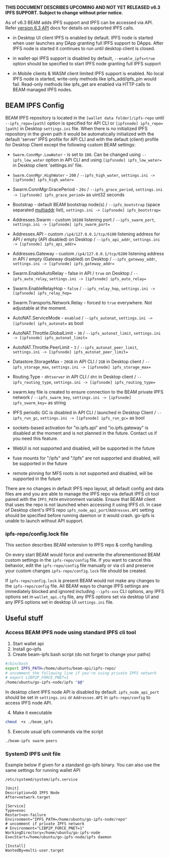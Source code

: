 **THIS DOCUMENT DESCRIBES UPCOMING AND NOT YET RELEASED v6.3 IPFS SUPPORT. Subject to change without prior notice.**

As of v6.3 BEAM adds IPFS support and IPFS can be accessed via API. Refer [version 6.3 API](https://github.com/BeamMW/beam/wiki/Beam-wallet-protocol-API-v6.3) docs for details on supported IPFS calls. 

* in Desktop UI client IPFS is enabled by default. IPFS node is started when user launches any DApp granting full IPFS support to DApps. After IPFS node is started it continues to run until desktop client is closed.

* in wallet-api IPFS support is disabled by default, `--enable_ipfs=true` option should be specified to start IPFS node granting full IPFS support

* in Mobile clients & WASM client limited IPFS support is enabled. No local IPFS node is started, write-only methods like ipfs_add/ipfs_pin would fail. Read-only methods like ipfs_get are enabled via HTTP calls to BEAM managed IPFS nodes.

## BEAM IPFS Config

BEAM IPFS repository is located in the `[wallet data folder]/ipfs-repo` until `--ipfs_repo=[path]` option is specified for API CLI or `[ipfsnode] ipfs_repo=[path]` in Desktop `settings.ini` file. When there is no initialized IPFS repository in the given path it would be automatically initialized with the default 'server' IPFS profile for API CLI and with the default (client) profile for Desktop Client except the following custom BEAM settings:

* `Swarm.ConnMgr.LowWater` - is set to `100`. Can be changed using `--ipfs_low_water` option in API CLI and using `[ipfsnode] ipfs_low_water=` in Desktop client 'settings.ini' file.

* `Swarm.ConnMgr.HighWater` - `200` / `--ipfs_high_water`, `settings.ini -> [ipfsnode] ipfs_high_water=`

* Swarm.ConnMgr.GracePeriod - `20s` / `--ipfs_grace_period`, `settings.ini -> [ipfsnode] ipfs_grace_period=` as uint32 seconds

* Bootstrap - default BEAM bootstrap node(s) / `--ipfs_bootstrap` (space separated [multiaddr](https://github.com/multiformats/multiaddr) list), `settings.ini -> [ipfsnode] ipfs_bootstrap=`

* Addresses.Swarm - custom `10100` listening port / `--ipfs_swarm_port`, `settings.ini -> [ipfsnode] ipfs_swarm_port=`

* Addresses.API - custom `/ip4/127.0.0.1/tcp/6100` listening address for API / empty (API disabled) on Desktop / `--ipfs_api_addr`, `settings.ini -> [ipfsnode] ipfs_api_addr=`

* Addresses.Gateway - custom `/ip4/127.0.0.1/tcp/6200` listening address in API / empty (Gateway disabled) on Desktop / `--ipfs_gateway_addr`, `settings.ini -> [ipfsnode] ipfs_gateway_addr=`

* Swarm.EnableAutoRelay - false in API / `true` on Desktop / `--ipfs_auto_relay`, `settings.ini -> [ipfsnode] ipfs_auto_relay=`

* Swarm.EnableRelayHop - `false` / `--ipfs_relay_hop`, `settings.ini -> [ipfsnode] ipfs_relay_hop=`

* Swarm.Transports.Network.Relay - forced to `true` everywhere. Not adjustable at the moment.

* AutoNAT.ServiceMode - `enabled` / `--ipfs_autonat`, `settings.ini -> [ipfsnode] ipfs_autonat=` as bool

* AutoNAT.Throttle.GlobalLimit - `30` / `--ipfs_autonat_limit`, `settings.ini -> [ipfsnode] ipfs_autonat_limit=`

* AutoNAT.Throttle.PeerLimit - `3` / `--ipfs_autonat_peer_limit`, `settings.ini -> [ipfsnode] ipfs_autonat_peer_limit=`

* Datastore.StorageMax - `20GB` in API CLI / `2GB` in Desktop client / `--ipfs_storage_max`, `settings.ini -> [ipfsnode] ipfs_storage_max=`

* Routing.Type - `dhtserver` in API CLI / `dht` in Desktop client / `--ipfs_routing_type`, `settings.ini -> [ipfsnode] ipfs_routing_type=`

* swarm.key file is created to ensure connection to the BEAM private IPFS network / `--ipfs_swarm_key`, `settings.ini -> [ipfsnode] ipfs_swarm_key=` as string

* IPFS periodic GC is disabled in API CLI / launched in Desktop Client / `--ipfs_run_gc`, `settings.ini -> [ipfsnode] ipfs_run_gc=` as bool

* sockets-based activation for "io.ipfs.api" and "io.ipfs.gateway" is disabled at the moment and is not planned in the future. Contact us if you need this feature.

* WebUI is not supported and disabled, will be supported in the future

* fuse mounts for "/ipfs" and "/ipfs" are not supported and disabled, will be supported in the future

* remote pinning for MFS roots is not supported and disabled, will be supported in the future

There are no changes in default IPFS repo layout, all default config and data files are and you are able to manage the IPFS repo via default IPFS cli tool paired with the `IPFS_PATH` environment variable. Ensure that BEAM client that uses the repo is not launched when accessing it using IPFS cli. In case of Desktop client's IPFS repo `ipfs_node_api_port`/`Addresses.API` setting should be specified  before running daemon or it would crash. go-ipfs is unable to launch without API support.

### ipfs-repo/config.lock file

This section describes BEAM extension to IPFS repo & config handling.

On every start BEAM would force and overwrite the aforementioned BEAM custom settings in the `ipfs-repo/config` file. If you want to cancel this behavior, edit the `ipfs-repo/config` file manually or via cli and preserve your custom changes `ipfs-repo/config.lock` file should be created.

If `ipfs-repo/config.lock` is present BEAM would not make any changes to the `ipfs-repo/config` file. All BEAM ways to change IPFS settings are immediately blocked and ignored including `--ipfs-xxx` CLI options, any IPFS options set in `wallet_api.cfg` file, any IPFS options set via desktop UI and any IPFS options set in desktop UI `settings.ini` file.

## Useful stuff

### Access BEAM IPFS node using standard IPFS cli tool

1. Start wallet api
2. Install go-ipfs
3. Create beam-ipfs bash script (do not forget to change your paths)

```bash
#/bin/bash
export IPFS_PATH=/home/ubuntu/beam-api/ipfs-repo/
# uncomment the following line if you're using private IPFS network
# export LIBP2P_FORCE_PNET=1
/home/ubuntu/go-ipfs-node/ipfs "$@"
```

In desktop client IPFS node API is disabled by default. `ipfs_node_api_port` should be set in `settings.ini` or `Addresses.API` in `ipfs-repo/config` to access IPFS node API. 

4. Make it executable 

```bash
chmod  +x ./beam_ipfs
```

5. Execute usual ipfs commands via the script

```bash
./beam-ipfs swarm peers
```

### SystemD IPFS unit file

Example below if given for a standard go-ipfs binary. You can also use the same settings for running wallet API

```
/etc/systemd/system/ipfs.service
```

```
[Unit]
Description=GO IPFS Node
After=network.target

[Service]
Type=exec
Restart=on-failure
Environment="IPFS_PATH=/home/ubuntu/go-ipfs-node/repo"
# uncomment if private IPFS network
# Environment="LIBP2P_FORCE_PNET=1"
WorkingDirectory=/home/ubuntu/go-ipfs-node
ExecStart=/home/ubuntu/go-ipfs-node/ipfs daemon

[Install]
WantedBy=multi-user.target
```
